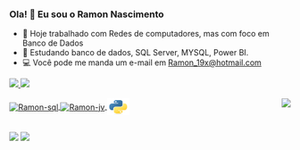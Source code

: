 ### Ola! 👋 Eu sou o Ramon Nascimento


- 🔭 Hoje trabalhado com Redes de computadores, mas com foco em Banco de Dados 
- 🌱 Estudando banco de dados, SQL Server, MYSQL, Power BI. 
- 💻 Você pode me manda um e-mail em Ramon_19x@hotmail.com


<div>
  <a href="https://github.com/ramon-n">
  <img height="180em" src="https://github-readme-stats.vercel.app/api?username=ramon-n&show_icons=true&theme=github_dark&include_all_commits=true&count_private=true"/> 
  <img height="180em" src="https://github-readme-stats.vercel.app/api/top-langs/?username=ramon-n&layout=compact&langs_count=7&theme=github_dark"/>
</div>

<div style="display: inline_block"><br>
  <img align="center" alt="Ramon-sql" height="30" width="40" src="https://cdn.discordapp.com/attachments/939638792233574451/1092200988330426528/sql.png">
  <img align="center" alt="Ramon-jv" height="30" width="40" src="https://cdn.discordapp.com/attachments/939638792233574451/1092201652766912612/java.png">
  <img align="center" alt="Gabriel-Python" height="30" width="40" src="https://raw.githubusercontent.com/devicons/devicon/master/icons/python/python-original.svg">
  <!-- <img align="center" alt="Rafa-Csharp" height="30" width="40" src="https://raw.githubusercontent.com/devicons/devicon/master/icons/csharp/csharp-original.svg">
  <img align="right" alt="Rafa-yoda" src="https://cdn.discordapp.com/attachments/795358919417397249/825430589581688872/hi.gif"> -->
  <img align="right" alt-"Ramon-yoda" src=https://cdn.discordapp.com/attachments/939638792233574451/1092199631569563839/picasion.com_ee117a13f4c7134262aac2b0e7035d11.gif>
</div>
  
  ##
  
  <div> 
  
  <a href="https://www.instagram.com/ramoon.n/" target="_blank"><img src="https://img.shields.io/badge/-Instagram-%23E4405F?style=for-the-badge&logo=instagram&logoColor=white" target="_blank"></a>
 	<a href="https://www.linkedin.com/in/ramon-nascimento-65a8a8208/" target="_blank"><img src="https://img.shields.io/badge/-LinkedIn-%230077B5?style=for-the-badge&logo=linkedin&logoColor=white" target="_blank"></a> 
  </div>
  
